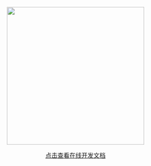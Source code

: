 <p align="center">
    <a href="https://www.cdhaichuang.com" target="_blank">
        <img width="320" src="https://www.haichuang.pro/upload/202010/1602729036.png">
    </a>
</p>

<p align="center">
    <a href="https://dev.haichuang.pro" target="_blank">点击查看在线开发文档</a>
</p>
